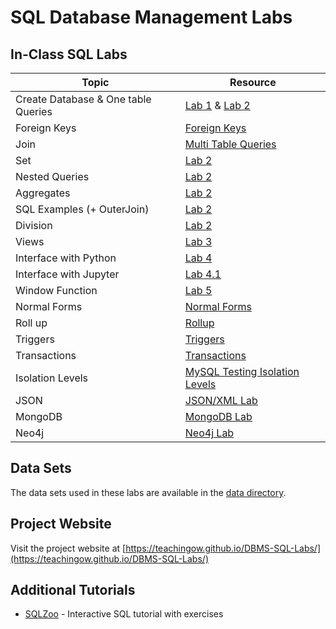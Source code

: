 # SQL Database Management Labs

## In-Class SQL Labs

| Topic | Resource |
|----------|------------------|
| Create Database & One table Queries | [Lab 1](inclass/InClassExercises) & [Lab 2](inclass/Lecture_Example_1) |
| Foreign Keys | [Foreign Keys](inclass/Foreign_Keys) |
| Join | [Multi Table Queries](inclass/Multi_Tables) |
| Set | [Lab 2](inclass/Lab2) |
| Nested Queries | [Lab 2](inclass/Lab2) |
| Aggregates | [Lab 2](inclass/Lab2) |
| SQL Examples (+ OuterJoin) | [Lab 2](inclass/Lab2) |
| Division | [Lab 2](inclass/Lab2) |
| Views | [Lab 3](labs/Lab5_views.md) | 
| Interface with Python | [Lab 4](inclass/Lab_Python) |
| Interface with Jupyter | [Lab 4.1](https://nbviewer.org/urls/teachingow.github.io/DBMS-SQL-Labs/inclass/Mysql-Jupyter.ipynb) |
| Window Function | [Lab 5](inclass/Lab4) |
| Normal Forms | [Normal Forms](labs/Lab3_Normal_forms.md) |
| Roll up | [Rollup](https://nbviewer.org/urls/teachingow.github.io/DBMS-SQL-Labs/inclass/Rollup.ipynb) |
| Triggers | [Triggers](https://nbviewer.org/urls/teachingow.github.io/DBMS-SQL-Labs/inclass/Triggers.ipynb) |
| Transactions | [Transactions](inclass/Transactions) |
| Isolation Levels | [MySQL Testing Isolation Levels](https://medium.com/@huynhquangthao/mysql-testing-isolation-levels-650a0d0fae75) |
| JSON | [JSON/XML Lab](labs/Lab_JSON-XML.md) |
| MongoDB | [MongoDB Lab](labs/Lab10_mongoDB.md) |
| Neo4j | [Neo4j Lab](other/Lab11_neo4j) |

## Data Sets

The data sets used in these labs are available in the [data directory](https://github.com/TeachingOW/DBMS-SQL-Labs/tree/main/data).

## Project Website

Visit the project website at [https://teachingow.github.io/DBMS-SQL-Labs/](https://teachingow.github.io/DBMS-SQL-Labs/)

## Additional Tutorials

* [SQLZoo](https://sqlzoo.net/wiki/SQL_Tutorial) - Interactive SQL tutorial with exercises
